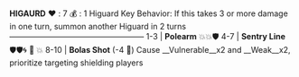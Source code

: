 __**HIGAURD**__
:heart: : 7
:moneybag: : 1 Higuard Key
Behavior: If this takes 3 or more damage in one turn, summon another Higuard in 2 turns
—————————————————
1-3   | **Polearm** :boom::boom::shield: 
4-7   | **Sentry Line** :shield::shield::cyclone: :twisted_rightwards_arrows: :boom: 
8-10 | **Bolas Shot** (-4 :game_die:) Cause __Vulnerable__x2 and __Weak__x2, prioritize targeting shielding players
